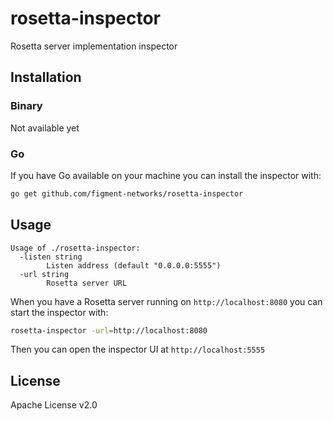 # rosetta-inspector

Rosetta server implementation inspector

## Installation

### Binary

Not available yet

### Go

If you have Go available on your machine you can install the inspector with:

```bash
go get github.com/figment-networks/rosetta-inspector
```

## Usage

```
Usage of ./rosetta-inspector:
  -listen string
    	Listen address (default "0.0.0.0:5555")
  -url string
    	Rosetta server URL
```

When you have a Rosetta server running on `http://localhost:8080` you can start
the inspector with:

```bash
rosetta-inspector -url=http://localhost:8080
```

Then you can open the inspector UI at `http://localhost:5555`

## License

Apache License v2.0
